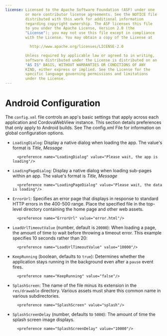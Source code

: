 ```yaml
---
license: Licensed to the Apache Software Foundation (ASF) under one
         or more contributor license agreements. See the NOTICE file
         distributed with this work for additional information
         regarding copyright ownership. The ASF licenses this file
         to you under the Apache License, Version 2.0 (the
         "License"); you may not use this file except in compliance
         with the License. You may obtain a copy of the License at

           http://www.apache.org/licenses/LICENSE-2.0

         Unless required by applicable law or agreed to in writing,
         software distributed under the License is distributed on an
         "AS IS" BASIS, WITHOUT WARRANTIES OR CONDITIONS OF ANY
         KIND, either express or implied. See the License for the
         specific language governing permissions and limitations
         under the License.
---
```


# Android Configuration

The `config.xml` file controls an app's basic settings that apply
across each application and CordovaWebView instance. This section
details preferences that only apply to Android builds. See The
config.xml File for information on global configuration options.

* `LoadingDialog`: Display a native dialog when loading the app. The
  value's format is _Title, Message_

        <preference name="LoadingDialog" value="Please wait, the app is loading"/>

* `LoadingPageDialog`: Display a native dialog when loading sub-pages
  within an app. The value's format is _Title, Message_

        <preference name="LoadingPageDialog" value="Please wait, the data is loading"/>

* `ErrorUrl`: Specifies an error page that displays in response to
  standard HTTP errors in the 400-500 range. Place the specified file
  in the top-level directory containing the home page and other web
  assets.

        <preference name="ErrorUrl" value="error.html"/>

* `LoadUrlTimeoutValue` (number, default is `20000`): When loading a
  page, the amount of time to wait before throwing a timeout error.
  This example specifies 10 seconds rather than 20:

        <preference name="LoadUrlTimeoutValue" value="10000"/>

* `KeepRunning` (boolean, defaults to `true`): Determines whether the
  application stays running in the background even after a `pause`
  event fires.

        <preference name="KeepRunning" value="false"/>

* `SplashScreen`: The name of the file minus its extension in the
  `res/drawable` directory.  Various assets must share this common
  name in various subdirectories.

        <preference name="SplashScreen" value="splash"/>

* `SplashScreenDelay` (number, defaults to `5000`): The amount of
  time the splash screen image displays.

        <preference name="SplashScreenDelay" value="10000"/>

